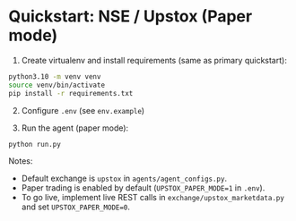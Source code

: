 # Quickstart: NSE / Upstox (Paper mode)

1. Create virtualenv and install requirements (same as primary quickstart):

```bash
python3.10 -m venv venv
source venv/bin/activate
pip install -r requirements.txt
```

2. Configure `.env` (see `env.example`)

3. Run the agent (paper mode):

```bash
python run.py
```

Notes:
- Default exchange is `upstox` in `agents/agent_configs.py`.
- Paper trading is enabled by default (`UPSTOX_PAPER_MODE=1` in `.env`).
- To go live, implement live REST calls in `exchange/upstox_marketdata.py` and set `UPSTOX_PAPER_MODE=0`.
